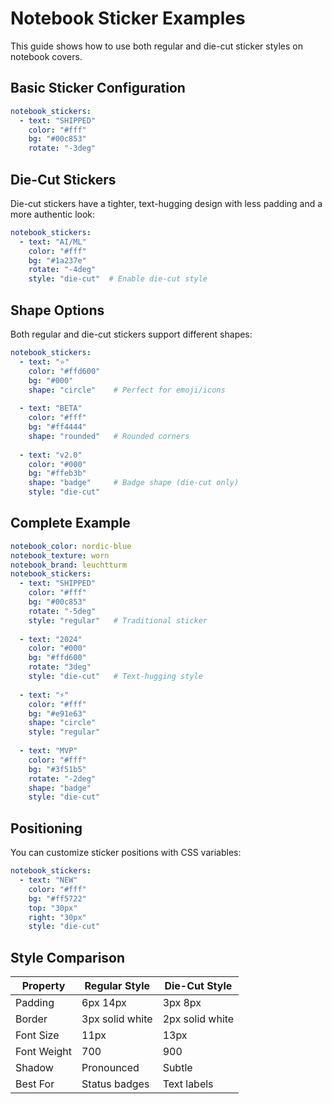 # Notebook Sticker Examples

This guide shows how to use both regular and die-cut sticker styles on notebook covers.

## Basic Sticker Configuration

```yaml
notebook_stickers:
  - text: "SHIPPED"
    color: "#fff"
    bg: "#00c853"
    rotate: "-3deg"
```

## Die-Cut Stickers

Die-cut stickers have a tighter, text-hugging design with less padding and a more authentic look:

```yaml
notebook_stickers:
  - text: "AI/ML"
    color: "#fff"
    bg: "#1a237e"
    rotate: "-4deg"
    style: "die-cut"  # Enable die-cut style
```

## Shape Options

Both regular and die-cut stickers support different shapes:

```yaml
notebook_stickers:
  - text: "⭐"
    color: "#ffd600"
    bg: "#000"
    shape: "circle"    # Perfect for emoji/icons
    
  - text: "BETA"
    color: "#fff"
    bg: "#ff4444"
    shape: "rounded"   # Rounded corners
    
  - text: "v2.0"
    color: "#000"
    bg: "#ffeb3b"
    shape: "badge"     # Badge shape (die-cut only)
    style: "die-cut"
```

## Complete Example

```yaml
notebook_color: nordic-blue
notebook_texture: worn
notebook_brand: leuchtturm
notebook_stickers:
  - text: "SHIPPED"
    color: "#fff"
    bg: "#00c853"
    rotate: "-5deg"
    style: "regular"   # Traditional sticker
    
  - text: "2024"
    color: "#000"
    bg: "#ffd600"
    rotate: "3deg"
    style: "die-cut"   # Text-hugging style
    
  - text: "⚡"
    color: "#fff"
    bg: "#e91e63"
    shape: "circle"
    style: "regular"
    
  - text: "MVP"
    color: "#fff"
    bg: "#3f51b5"
    rotate: "-2deg"
    shape: "badge"
    style: "die-cut"
```

## Positioning

You can customize sticker positions with CSS variables:

```yaml
notebook_stickers:
  - text: "NEW"
    color: "#fff"
    bg: "#ff5722"
    top: "30px"
    right: "30px"
    style: "die-cut"
```

## Style Comparison

| Property | Regular Style | Die-Cut Style |
|----------|--------------|---------------|
| Padding | 6px 14px | 3px 8px |
| Border | 3px solid white | 2px solid white |
| Font Size | 11px | 13px |
| Font Weight | 700 | 900 |
| Shadow | Pronounced | Subtle |
| Best For | Status badges | Text labels |